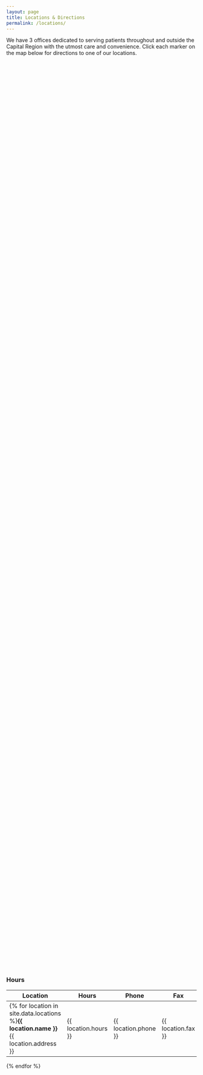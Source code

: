 ```yaml
---
layout: page
title: Locations & Directions
permalink: /locations/
---
```


<style>
  #capitaloto-map {
    height: 60vh;
  }
</style>

We have 3 offices dedicated to serving patients throughout and outside the Capital Region with the utmost care and convenience.
Click each marker on the map below for directions to one of our locations.

<div id="capitaloto-map"></div>
<script>
  // http://stackoverflow.com/questions/27765446/directions-to-marker-with-google-maps-api
  // https://wrightshq.com/playground/placing-multiple-markers-on-a-google-map-using-api-3/

  let markers = [
    {
      name: 'Albany',
      coords: {
        lat: 42.6868179,
        lng: -73.8403891
      },
      url: 'https://goo.gl/maps/8M99tphekV52'
    },
    {
      name: 'Troy',
      coords: {
        lat: 42.7338438,
        lng: -73.6872883
      },
      url: 'https://goo.gl/maps/4vTjNvCff6S2'
    },
    {
      name: 'Clifton Park',
      coords: {
        lat: 42.8692993,
        lng: -73.8069645
      },
      url: 'https://goo.gl/maps/g1F1wd1XEi62'
    }
  ];

  function initMap() {
    let map = new google.maps.Map(document.getElementById('capitaloto-map'), {
      zoom: 10,
    });
    let bounds = new google.maps.LatLngBounds();

    // Place markers
    for (let m = 0; m < markers.length; m++) {
      let position = markers[m].coords;
      bounds.extend(position);
      marker = new google.maps.Marker({
        position: position,
        map: map,
        title: markers[m].name
      });

      google.maps.event.addListener(marker, 'click', () => window.location = markers[m].url );
    }

    // Automatically center map, fitting all markers
    map.fitBounds(bounds);
  }
</script>
<script async defer
  src="https://maps.googleapis.com/maps/api/js?key=AIzaSyAfIcDESp0aiadHZ5zoSJTox0TCHyudxmk&callback=initMap">
</script>

### Hours

Location | Hours | Phone | Fax
--- | --- | --- | ---
{% for location in site.data.locations  %}**{{ location.name }}**<br/>{{ location.address }} | {{ location.hours }} | {{ location.phone }} | {{ location.fax }}
{% endfor %}
